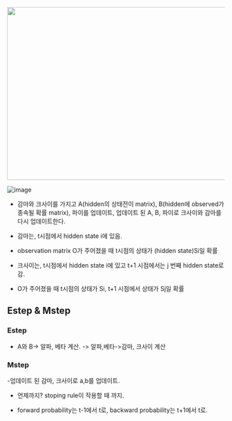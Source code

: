 
<img src="https://user-images.githubusercontent.com/15938354/167174373-65c1cf2f-f681-4dce-898b-280e731b691a.png" width="600" height="400"/>


![image](https://user-images.githubusercontent.com/15938354/167166644-651cadd3-de6a-41ad-9370-3f9de652fe7d.png)

- 감마와 크사이를 가지고 A(hidden의 상태전이 matrix), B(hidden에 observed가 종속될 확률 matrix), 파이를 업데이트, 업데이트 된 A, B, 파이로 크사이와 감마를 다시 업데이트한다.

- 감마는,  t시점에서 hidden state i에 있음.
- observation matrix O가 주어졌을 때 t시점의 상태가 (hidden state)Si일 확률

- 크사이는, t시점에서 hidden state i에 있고 t+1 시점에서는 j 번째 hidden state로 감.
- O가 주어졌을 때 t시점의 상태가 Si, t+1 시점에서 상태가 Sj일 확률 


## Estep & Mstep
### Estep
- A와 B-> 알파, 베타 계산. -> 알파,베타->감마, 크사이 계산

### Mstep
-업데이트 된 감마, 크사이로 a,b를 업데이트.

- 언제까지? stoping rule이 작용할 때 까지.


- forward probability는 t-1에서 t로, backward probability는 t+1에서 t로.

